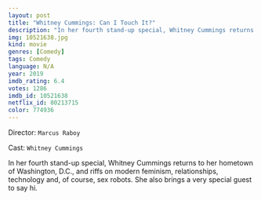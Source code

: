 ```yaml
---
layout: post
title: "Whitney Cummings: Can I Touch It?"
description: "In her fourth stand-up special, Whitney Cummings returns to her hometown of Washington, D.C., and riffs on modern feminism, relationships, technology and, of course, sex robots. She also brings a very special guest to say hi..."
img: 10521638.jpg
kind: movie
genres: [Comedy]
tags: Comedy 
language: N/A
year: 2019
imdb_rating: 6.4
votes: 1286
imdb_id: 10521638
netflix_id: 80213715
color: 774936
---
```

Director: `Marcus Raboy`  

Cast: `Whitney Cummings` 

In her fourth stand-up special, Whitney Cummings returns to her hometown of Washington, D.C., and riffs on modern feminism, relationships, technology and, of course, sex robots. She also brings a very special guest to say hi.